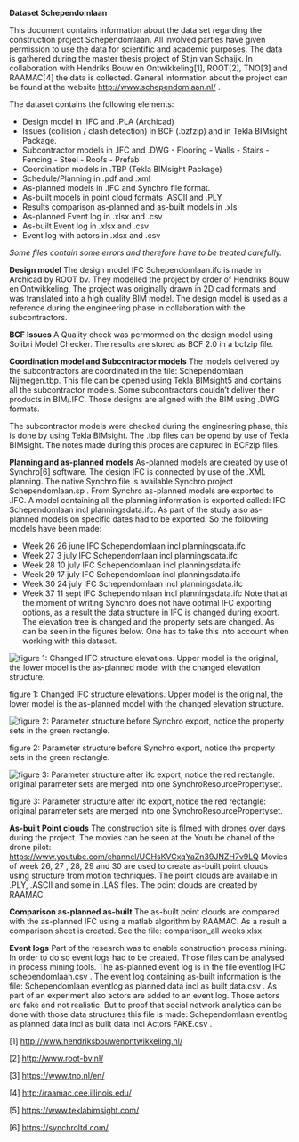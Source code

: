 **Dataset Schependomlaan**

This document contains information about the data set regarding the construction project Schependomlaan. All involved parties have given permission to use the data for scientific and academic purposes. The data is gathered during the master thesis project of Stijn van Schaijk. In collaboration with Hendriks Bouw en Ontwikkeling[1], ROOT[2], TNO[3] and RAAMAC[4] the data is collected. General information about the project can be found at the website http://www.schependomlaan.nl/ .

The dataset contains the following elements:
- Design model in .IFC and .PLA (Archicad)
- Issues (collision / clash detection) in BCF (.bzfzip) and in Tekla BIMsight Package.
- Subcontractor models in .IFC and .DWG
	   - Flooring
	   - Walls
	   - Stairs
	   - Fencing
	   - Steel
	   - Roofs
	   - Prefab
- Coordination models in .TBP (Tekla BIMsight Package)
- Schedule/Planning in .pdf and .xml
- As-planned models in .IFC and Synchro file format.
- As-built models in point cloud formats .ASCII and .PLY
- Results comparison as-planned and as-built models in .xls
- As-planned Event log in .xlsx and .csv
- As-built Event log in .xlsx and .csv
- Event log with actors in .xlsx and .csv

*Some files contain some errors and therefore have to be treated carefully.*

**Design model**
The design model IFC Schependomlaan.ifc is made in Archicad by ROOT bv. They modelled the project by order of Hendriks Bouw en Ontwikkeling. The project was originally drawn in 2D cad formats and was translated into a high quality BIM model. The design model is used as a reference during the engineering phase in collaboration with the subcontractors.

**BCF Issues**
A Quality check was permormed on the design model using Solibri Model Checker. The results are stored as BCF 2.0 in a bcfzip file.

**Coordination model and Subcontractor models**
The models delivered by the subcontractors are coordinated in the file: Schependomlaan Nijmegen.tbp. This file can be opened using Tekla BIMsight5 and contains all the subcontractor models. Some subcontractors couldn’t deliver their products in BIM/.IFC. Those designs are aligned with the BIM using .DWG formats. 

The subcontractor models were checked during the engineering phase, this is done by using Tekla BIMsight. The .tbp files can be opend by use of Tekla BIMsight. The notes made during this proces are captured in BCFzip files. 

**Planning and as-planned models**
As-planned models are created by use of Synchro[6] software. The design IFC is connected by use of the .XML planning. The native Synchro file is available Synchro project Schependomlaan.sp . From Synchro as-planned models are exported to .IFC. A model containing all the planning information is exported called: IFC Schependomlaan incl planningsdata.ifc. As part of the study also as-planned models on specific dates had to be exported. So the following models have been made:
- Week 26 26 june IFC Schependomlaan incl planningsdata.ifc
- Week 27 3 july IFC Schependomlaan incl planningsdata.ifc
- Week 28 10 july IFC Schependomlaan incl planningsdata.ifc
- Week 29 17 july IFC Schependomlaan incl planningsdata.ifc
- Week 30 24 july IFC Schependomlaan incl planningsdata.ifc
- Week 37 11 sept IFC Schependomlaan incl planningsdata.ifc
Note that at the moment of writing Synchro does not have optimal IFC exporting options, as a result the data structure in IFC is changed during export. The elevation tree is changed and the property sets are changed. As can be seen in the figures below. One has to take this into account when working with this dataset.

![figure 1: Changed IFC structure elevations. Upper model is the original, the lower model is the as-planned model with the changed elevation structure.](https://raw.githubusercontent.com/SvSchaijk/DataSetSchependomlaan/master/figure%201.png)

figure 1: Changed IFC structure elevations. Upper model is the original, the lower model is the as-planned model with the changed elevation structure.


![figure 2: Parameter structure before Synchro export, notice the property sets in the green rectangle.](https://raw.githubusercontent.com/SvSchaijk/DataSetSchependomlaan/master/figure%202.png)

figure 2: Parameter structure before Synchro export, notice the property sets in the green rectangle.


![figure 3: Parameter structure after ifc export, notice the red rectangle: original parameter sets are merged into one SynchroResourcePropertyset.](https://raw.githubusercontent.com/SvSchaijk/DataSetSchependomlaan/master/figure%203.png)

figure 3: Parameter structure after ifc export, notice the red rectangle: original parameter sets are merged into one SynchroResourcePropertyset.



**As-built Point clouds**
The construction site is filmed with drones over days during the project. The movies can be seen at the Youtube chanel of the drone pilot:
https://www.youtube.com/channel/UCHsKVCxqYaZn39JNZH7v9LQ
Movies of week 26, 27 , 28, 29 and 30 are used to create as-built point clouds using structure from motion techniques. The point clouds are available in .PLY, .ASCII and some in .LAS files. The point clouds are created by RAAMAC.

**Comparison as-planned as-built**
The as-built point clouds are compared with the as-planned IFC using a matlab algorithm by RAAMAC. As a result a comparison sheet is created. See the file: comparison_all weeks.xlsx

**Event logs**
Part of the research was to enable construction process mining. In order to do so event logs had to be created. Those files can be analysed in process mining tools. The as-planned event log is in the file eventlog IFC schependomlaan.csv . The event log containing as-built information is the file: Schependomlaan eventlog as planned data incl as built data.csv .
As part of an experiment also actors are added to an event log. Those actors are fake and not realistic. But to proof that social network analytics can be done with those data structures this file is made: Schependomlaan eventlog as planned data incl as built data incl Actors FAKE.csv .


[1] http://www.hendriksbouwenontwikkeling.nl/

[2] http://www.root-bv.nl/

[3] https://www.tno.nl/en/

[4] http://raamac.cee.illinois.edu/

[5] https://www.teklabimsight.com/

[6] https://synchroltd.com/
